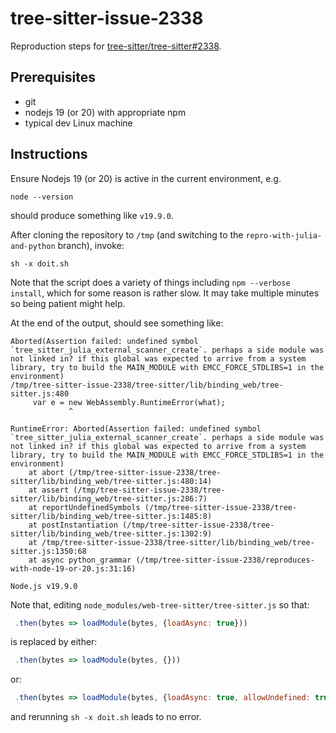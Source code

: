 # tree-sitter-issue-2338

Reproduction steps for
[tree-sitter/tree-sitter#2338](https://github.com/tree-sitter/tree-sitter/issues/2338).

## Prerequisites

* git
* nodejs 19 (or 20) with appropriate npm
* typical dev Linux machine

## Instructions

Ensure Nodejs 19 (or 20) is active in the current environment, e.g.

```
node --version
```

should produce something like `v19.9.0`.

After cloning the repository to `/tmp` (and switching to the
`repro-with-julia-and-python` branch), invoke:

```
sh -x doit.sh
```

Note that the script does a variety of things including `npm --verbose
install`, which for some reason is rather slow.  It may take multiple
minutes so being patient might help.

At the end of the output, should see something like:

```
Aborted(Assertion failed: undefined symbol `tree_sitter_julia_external_scanner_create`. perhaps a side module was not linked in? if this global was expected to arrive from a system library, try to build the MAIN_MODULE with EMCC_FORCE_STDLIBS=1 in the environment)
/tmp/tree-sitter-issue-2338/tree-sitter/lib/binding_web/tree-sitter.js:480
     var e = new WebAssembly.RuntimeError(what);
             ^

RuntimeError: Aborted(Assertion failed: undefined symbol `tree_sitter_julia_external_scanner_create`. perhaps a side module was not linked in? if this global was expected to arrive from a system library, try to build the MAIN_MODULE with EMCC_FORCE_STDLIBS=1 in the environment)
    at abort (/tmp/tree-sitter-issue-2338/tree-sitter/lib/binding_web/tree-sitter.js:480:14)
    at assert (/tmp/tree-sitter-issue-2338/tree-sitter/lib/binding_web/tree-sitter.js:286:7)
    at reportUndefinedSymbols (/tmp/tree-sitter-issue-2338/tree-sitter/lib/binding_web/tree-sitter.js:1485:8)
    at postInstantiation (/tmp/tree-sitter-issue-2338/tree-sitter/lib/binding_web/tree-sitter.js:1302:9)
    at /tmp/tree-sitter-issue-2338/tree-sitter/lib/binding_web/tree-sitter.js:1350:68
    at async python_grammar (/tmp/tree-sitter-issue-2338/reproduces-with-node-19-or-20.js:31:16)

Node.js v19.9.0
```

Note that, editing `node_modules/web-tree-sitter/tree-sitter.js` so
that:

```javascript
 .then(bytes => loadModule(bytes, {loadAsync: true}))
```

is replaced by either:

```javascript
 .then(bytes => loadModule(bytes, {}))
```

or:

```javascript
 .then(bytes => loadModule(bytes, {loadAsync: true, allowUndefined: true}))
```

and rerunning `sh -x doit.sh` leads to no error.

